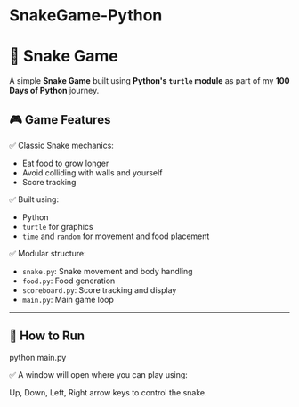 # SnakeGame-Python
# 🐍 Snake Game

A simple **Snake Game** built using **Python's `turtle` module** as part of my **100 Days of Python** journey.

## 🎮 Game Features

✅ Classic Snake mechanics:  
- Eat food to grow longer  
- Avoid colliding with walls and yourself  
- Score tracking

✅ Built using:
- Python
- `turtle` for graphics
- `time` and `random` for movement and food placement

✅ Modular structure:
- `snake.py`: Snake movement and body handling
- `food.py`: Food generation
- `scoreboard.py`: Score tracking and display
- `main.py`: Main game loop

---

## 🚀 How to Run

python main.py

✅ A window will open where you can play using:

Up, Down, Left, Right arrow keys to control the snake.

